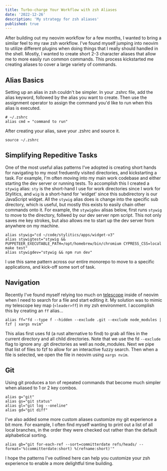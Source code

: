 ```yaml
---
title: Turbo-charge Your Workflow with zsh Aliases
date: '2022-12-26'
description: 'My strategy for zsh aliases'
published: true
---
```


After building out my neovim workflow for a few months, I wanted to bring a similar feel to my raw zsh workflow. I've found myself jumping into neovim to utilize different plugins when doing things that I really should handled in the shell. Mostly, I wanted to create short 2-3 character aliases that allow me to more easily run common commands. This process kickstarted me creating aliases to cover a large variety of commands.

## Alias Basics

Setting up an alias in zsh couldn't be simpler. In your .zshrc file, add the alias keyword, followed by the alias you want to create. Then use the assignment operator to assign the command you'd like to run when this alias is executed.

```shell
# ~/.zshrc
alias cmd = "command to run"
```

After creating your alias, save your .zshrc and source it.

```shell
source ~/.zshrc
```

## Simplifying Repeditive Tasks

One of the most useful alias patterns I've adopted is creating short hands for navigating to my most freduently visited directories, and kickstarting a task. For example, I'm often moving into my main work codebase and either starting the dev server or running tests. To accomplish this I created a `stywig` alias: `sty` is the short-hand I use for work directories since I work for Stylitics, and `wig` is a short-hand for 'widget' since this subdirectory is our JavaScript widget. All the `stywig` alias does is change into the specific sub directory, which is useful, but mostly this exists to easily chain other commands onto it. For example, the `stywigdev` alisas below, first runs `stywig` to move to the directory, follwed by our dev server npm script. This not only saves me key strokes, but also allows me to start up the dev server from anywhere on my machine.

```shell
alias stywig="cd ~/code/stylitics/apps/widget-v3"
alias stywigtest="stywig && PUPPETEER_EXECUTABLE_PATH=/opt/homebrew/bin/chromium CYPRESS_CSS=local make test"
alias stywigdev="stywig && npm run dev"
```

I use this same pattern across our entire monorepo to move to a specific applications, and kick-off some sort of task.

## Navigation

Recently I've found myself relying too much on [telescope](https://github.com/nvim-telescope/telescope.nvim) inside of neovim when I need to search for a file and start editing it. My solution was to mimic my telescope key map (`<leader>ff`) in my zsh environment. I accomplish this by creating an `ff` alias...

```shell
alias ff="fd --type f --hidden --exclude .git --exclude node_modules | fzf | xargs nvim"
```

This alias first uses fd (a rust alternative to find) to grab all files in the current directory and all child directories. Note that we use the fd `--exclude` flag to ignore any .git directories as well as node_modules. Next we pipe that list of files to fzf to allow for an interactive fuzzy search. Then when a file is selected, we open the file in neovim using `xargs nvim`.

## Git

Using git produces a ton of repeated commands that become much simpler when aliased to 1 or 2 key combos.

```shell
alias g="git"
alias gs="git status"
alias gl="git log --oneline"
alias gd="git diff"
```

I've also added some more custom aliases customize my git experience a bit more. For example, I often find myself wanting to print out a list of all local branches, in the order they were checked out rather than the default alphabetical sorting.

```shell
alias gb="git for-each-ref --sort=committerdate refs/heads/ --format='%(committerdate:short) %(refname:short)'"
```

I hope the patterns I've outlined here can help you customize your zsh experience to enable a more delightful time building.
